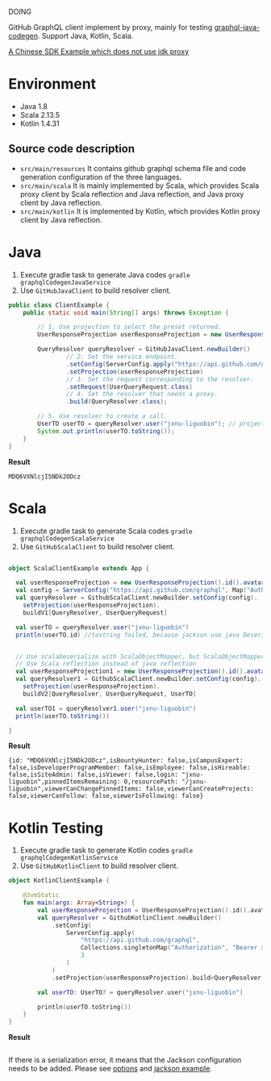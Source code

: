 DOING

GitHub GraphQL client implement by proxy, mainly for testing [graphql-java-codegen](https://github.com/kobylynskyi/graphql-java-codegen). Support Java, Kotlin, Scala.

[A Chinese SDK Example which does not use jdk proxy](https://github.com/growingio/growingio-graphql-javasdk)

# Environment

- Java 1.8
- Scala 2.13.5
- Kotlin 1.4.31

## Source code description

- `src/main/resources` It contains github graphql schema file and code generation configuration of the three languages.
- `src/main/scala` It is mainly implemented by Scala, which provides Scala proxy client by Scala reflection and Java reflection, and Java proxy client by Java reflection. 
- `src/main/kotlin` It is implemented by Kotlin, which provides Kotlin proxy client by Java reflection.

# Java


1. Execute gradle task to generate Java codes `gradle graphqlCodegenJavaService`
2. Use `GitHubJavaClient` to build resolver client.
```java
public class ClientExample {
    public static void main(String[] args) throws Exception {

        // 1. Use projection to select the preset returned.
        UserResponseProjection userResponseProjection = new UserResponseProjection().id().avatarUrl().login().resourcePath();

        QueryResolver queryResolver = GitHubJavaClient.newBuilder()
                // 2. Set the service endpoint.
                .setConfig(ServerConfig.apply("https://api.github.com/graphql", Collections.singletonMap("Authorization", "Bearer xx"), 3))
                .setProjection(userResponseProjection)
                // 3. Set the request corresponding to the resolver.
                .setRequest(UserQueryRequest.class)
                // 4. Set the resolver that needs a proxy.
                .build(QueryResolver.class);

        // 5. Use resolver to create a call.
        UserTO userTO = queryResolver.user("jxnu-liguobin"); // projection and request must correspond to the return type of the user method.
        System.out.println(userTO.toString());
    }
}
```
**Result**
```
MDQ6VXNlcjI5NDk2ODcz
```

# Scala


1. Execute gradle task to generate Scala codes `gradle graphqlCodegenScalaService`
2. Use `GitHubScalaClient` to build resolver client.
```scala

object ScalaClientExample extends App {

  val userResponseProjection = new UserResponseProjection().id().avatarUrl().login().resourcePath()
  val config = ServerConfig("https://api.github.com/graphql", Map("Authorization" -> "Bearer xx"))
  val queryResolver = GithubScalaClient.newBuilder.setConfig(config).
    setProjection(userResponseProjection).
    buildV1[QueryResolver, UserQueryRequest]

  val userTO = queryResolver.user("jxnu-liguobin")
  println(userTO.id) //tostring failed, because jackson use java Deserializer 


  // Use scalaDeserialize with ScalaObjectMapper, but ScalaObjectMapper will not be available in scala3.
  // Use Scala reflection instead of java reflection
  val userResponseProjection1 = new UserResponseProjection().id().avatarUrl().login().resourcePath()
  val queryResolver1 = GithubScalaClient.newBuilder.setConfig(config).
    setProjection(userResponseProjection).
    buildV2[QueryResolver, UserQueryRequest, UserTO]

  val userTO1 = queryResolver1.user("jxnu-liguobin")
  println(userTO.toString())

}
```
**Result**
```
{id: "MDQ6VXNlcjI5NDk2ODcz",isBountyHunter: false,isCampusExpert: false,isDeveloperProgramMember: false,isEmployee: false,isHireable: false,isSiteAdmin: false,isViewer: false,login: "jxnu-liguobin",pinnedItemsRemaining: 0,resourcePath: "/jxnu-liguobin",viewerCanChangePinnedItems: false,viewerCanCreateProjects: false,viewerCanFollow: false,viewerIsFollowing: false}
```

# Kotlin Testing


1. Execute gradle task to generate Kotlin codes `gradle graphqlCodegenKotlinService`
2. Use `GitHubKotlinClient` to build resolver client.
```kotlin
object KotlinClientExample {

    @JvmStatic
    fun main(args: Array<String>) {
        val userResponseProjection = UserResponseProjection().id().avatarUrl().login().resourcePath()
        val queryResolver = GithubKotlinClient.newBuilder()
            .setConfig(
                ServerConfig.apply(
                    "https://api.github.com/graphql",
                    Collections.singletonMap("Authorization", "Bearer xx"),
                    3
                )
            )
            .setProjection(userResponseProjection).build<QueryResolver, UserQueryRequest>()

        val userTO: UserTO? = queryResolver.user("jxnu-liguobin")

        println(userTO.toString())
    }
}
```
**Result**
```

```


If there is a serialization error, it means that the Jackson configuration needs to be added. Please see [options](https://github.com/kobylynskyi/graphql-java-codegen/blob/develop/docs/codegen-options.md) and 
[jackson example](https://github.com/kobylynskyi/graphql-java-codegen/blob/de7335adc28529055cadacdc38af99c19f3e4c55/plugins/gradle/example-client/build.gradle#L87).
